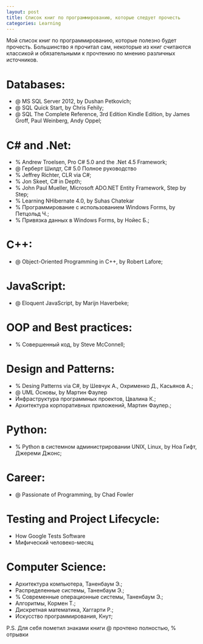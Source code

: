 ```yaml
---
layout: post
title: Список книг по программированию, которые следует прочесть
categories: Learning
---
```


Мой список книг по программированию, которые полезно будет прочесть. Большинство я прочитал сам, некоторые из книг считаются классикой и обязательными к прочтению по мнению различных источников. 


# Databases:
*	@ MS SQL Server 2012, by Dushan Petkovich; 
* 	@ SQL Quick Start, by Chris Fehily; 
* 	@ SQL The Complete Reference, 3rd Edition Kindle Edition, by James Groff, Paul Weinberg, Andy Oppel; 

# C# and .Net:
*	% Andrew Troelsen, Pro C# 5.0 and the .Net 4.5 Framework; 
*	@ Герберт Шилдт, C# 5.0 Полное руководство
*	% Jeffrey Richter, CLR via C#; 
*	% Jon Skeet, C# in Depth; 
*	% John Paul Mueller, Microsoft ADO.NET Entity Framework, Step by Step;
*	% Learning NHibernate 4.0, by Suhas Chatekar
*	% Программирование с использованием Windows Forms, by Петцольд Ч.;
*	% Привязка данных в Windows Forms, by Нойес Б.;


# C++:
* @ Object-Oriented Programming in C++, by Robert Lafore;

# JavaScript:
* @ Eloquent JavaScript, by Marijn Haverbeke;

# OOP and Best practices:
* % Совершенный код, by Steve McConnell;

# Design and Patterns:
* % Desing Patterns via C#, by Шевчук А., Охрименко Д., Касьянов А.; 
* @ UML Основы, by Мартин Фаулер
* Инфраструктура программных проектов, Цвалина К.;
* Архитектура корпоративных приложений, Мартин Фаулер.;

# Python:
* % Python в системном администрировании UNIX, Linux, by Ноа Гифт, Джереми Джонс;

# Career:
* @ Passionate of Programming, by Chad Fowler

# Testing and Project Lifecycle:
* How Google Tests Software
* Мифический человеко-месяц

# Computer Science:
* Архитектура компьютера, Таненбаум Э.;
* Распределенные системы, Таненбаум Э.;
* % Современные операционные системы, Таненбаум Э.;
* Алгоритмы, Кормен Т.;
* Дискретная математика, Хаггарти Р.;
* Искусство программирования, Кнут;

P.S. Для себя пометил знаками книги @ прочтено полностью, % отрывки













